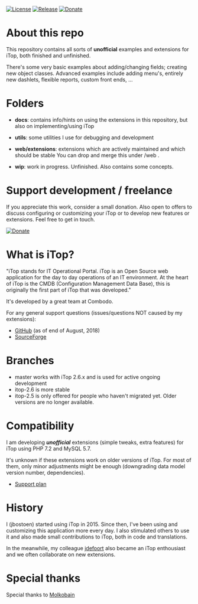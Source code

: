 
[![License](https://img.shields.io/github/license/jbostoen/iTop-custom-extensions)](https://github.com/jbostoen/iTop-custom-extensions/blob/master/license.md)
[![Release](https://img.shields.io/github/release/jbostoen/iTop-custom-extensions)](https://github.com/jbostoen/iTop-custom-extensions/releases)
[![Donate](https://img.shields.io/badge/Donate-PayPal-green.svg)](https://www.paypal.me/jbostoen)

# About this repo
This repository contains all sorts of **unofficial** examples and extensions for iTop, both finished and unfinished.

There's some very basic examples about adding/changing fields; creating new object classes. 
Advanced examples include adding menu's, entirely new dashlets, flexible reports, custom front ends, ...


# Folders
- **docs**: contains info/hints on using the extensions in this repository, but also on implementing/using iTop
- **utils**: some utilities I use for debugging and development
- **web/extensions**: extensions which are actively maintained and which should be stable You can drop and merge this under <iTop folder>/web .

- **wip**: work in progress. Unfinished. Also contains some concepts.


# Support development / freelance
If you appreciate this work, consider a small donation.
Also open to offers to discuss configuring or customizing your iTop or to develop new features or extensions.
Feel free to get in touch.

[![Donate](https://img.shields.io/badge/Donate-PayPal-green.svg)](https://www.paypal.me/jbostoen)


# What is iTop?
"iTop stands for IT Operational Portal. iTop is an Open Source web application for the day to day operations of an IT environment. At the heart of iTop is the CMDB (Configuration Management Data Base), this is originally the first part of iTop that was developed." 

It's developed by a great team at Combodo.

For any general support questions (issues/questions NOT caused by my extensions):
- [GitHub](https://github.com/Combodo/iTop) (as of end of August, 2018)
- [SourceForge](https://sourceforge.net/p/itop/discussion/)


# Branches
- master works with iTop 2.6.x and is used for active ongoing development
- itop-2.6 is more stable
- itop-2.5 is only offered for people who haven't migrated yet. Older versions are no longer available.


# Compatibility
I am developing ***unofficial*** extensions (simple tweaks, extra features) for iTop using PHP 7.2 and MySQL 5.7.

It's unknown if these extensions work on older versions of iTop. For most of them, only minor adjustments might be enough (downgrading data model version number, dependencies).

* [Support plan](https://github.com/jbostoen/iTop-custom-extensions/blob/master/docs/support%20plan.md)


# History
I (jbostoen) started using iTop in 2015. Since then, I've been using and customizing this application more every day. I also stimulated others to use it and also made small contributions to iTop, both in code and translations.

In the meanwhile, my colleague [jdefoort](https://github.com/jdefoort) also became an iTop enthousiast and we often collaborate on new extensions.


# Special thanks
Special thanks to [Molkobain](https://github.com/Molkobain)
